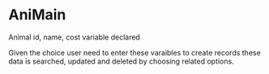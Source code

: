 # AniMain

Animal id, name, cost variable declared 

Given the choice user need to enter these varaibles to create records 
these data is searched, updated and deleted by choosing related options.
